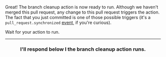 Great! The branch cleanup action is now ready to run. Although we haven't merged this pull request, any change to this pull request triggers the action. The fact that you just committed is one of those possible triggers (it's a `pull_request.synchronized` [event](https://developer.github.com/actions/creating-workflows/workflow-configuration-options/#events-supported-in-workflow-files), if you're curious).

Wait for your action to run.

<hr>
<h3 align="center">I'll respond below I the branch cleanup action runs.</h3>
